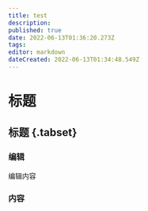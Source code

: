 ```yaml
---
title: test
description: 
published: true
date: 2022-06-13T01:36:20.273Z
tags: 
editor: markdown
dateCreated: 2022-06-13T01:34:48.549Z
---
```


# 标题

## 标题 {.tabset}

### 编辑
编辑内容


### 内容